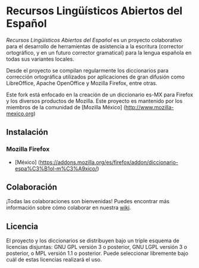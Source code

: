 # Recursos Lingüísticos Abiertos del Español

_Recursos Lingüísticos Abiertos del Español_ es un proyecto colaborativo para
el desarrollo de herramientas de asistencia a la escritura (corrector
ortográfico, y en un futuro corrector gramatical) para la lengua
española en todas sus variantes locales.

Desde el proyecto se compilan regularmente los diccionarios para corrección
ortográfica utilizados por aplicaciones de gran difusión como LibreOffice,
Apache OpenOffice y Mozilla Firefox, entre otras.

Este fork está enfocado en la creación de un diccionario es-MX para Firefox y los diversos productos de Mozilla. Este proyecto es mantenido por los miembros de la comunidad de [Mozilla México] (http://www.mozilla-mexico.org)

## Instalación

### Mozilla Firefox

* [México] (https://addons.mozilla.org/es/firefox/addon/diccionario-espa%C3%B1ol-m%C3%A9xico/)

## Colaboración

¡Todas las colaboraciones son bienvenidas!
Puedes encontrar más información sobre cómo colaborar en nuestra
[wiki](https://wiki.mozilla.org/Mexico).

## Licencia

El proyecto y los diccionarios se distribuyen bajo un triple esquema de
licencias disjuntas: GNU GPL versión 3 o posterior, GNU LGPL versión 3 o
posterior, o MPL versión 1.1 o posterior.
Puede seleccionar libremente bajo cuál de estas licencias realizará el uso.
